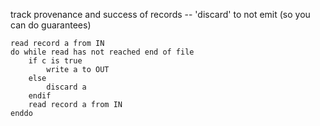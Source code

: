 

track provenance and success of records -- 'discard' to not emit (so you can do guarantees)

    read record a from IN
    do while read has not reached end of file
        if c is true
            write a to OUT
        else
            discard a
        endif
        read record a from IN
    enddo
